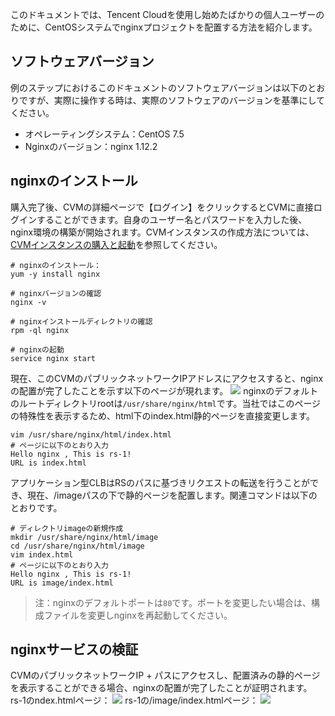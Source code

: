 このドキュメントでは、Tencent Cloudを使用し始めたばかりの個人ユーザーのために、CentOSシステムでnginxプロジェクトを配置する方法を紹介します。
## ソフトウェアバージョン
例のステップにおけるこのドキュメントのソフトウェアバージョンは以下のとおりですが、実際に操作する時は、実際のソフトウェアのバージョンを基準にしてください。
- オペレーティングシステム：CentOS 7.5
- Nginxのバージョン：nginx 1.12.2

## nginxのインストール
購入完了後、CVMの詳細ページで【ログイン】をクリックするとCVMに直接ログインすることができます。自身のユーザー名とパスワードを入力した後、nginx環境の構築が開始されます。CVMインスタンスの作成方法については、[CVMインスタンスの購入と起動](https://cloud.tencent.com/document/product/213/4855)を参照してください。

```
# nginxのインストール：
yum -y install nginx  

# nginxバージョンの確認
nginx -v

# nginxインストールディレクトリの確認
rpm -ql nginx

# nginxの起動
service nginx start
```
現在、このCVMのパブリックネットワークIPアドレスにアクセスすると、nginxの配置が完了したことを示す以下のページが現れます。
![](https://main.qcloudimg.com/raw/c3d248fcfdfa45ad40c96cdca6769551.png)
nginxのデフォルトのルートディレクトリrootは`/usr/share/nginx/html`です。当社ではこのページの特殊性を表示するため、html下のindex.html静的ページを直接変更します。
```
vim /usr/share/nginx/html/index.html
# ページに以下のとおり入力
Hello nginx , This is rs-1!
URL is index.html
```

アプリケーション型CLBはRSのパスに基づきリクエストの転送を行うことができ、現在、/imageパスの下で静的ページを配置します。関連コマンドは以下のとおりです。
```
# ディレクトリimageの新規作成
mkdir /usr/share/nginx/html/image
cd /usr/share/nginx/html/image
vim index.html
# ページに以下のとおり入力
Hello nginx , This is rs-1!
URL is image/index.html
```

> 注：nginxのデフォルトポートは`80`です。ポートを変更したい場合は、構成ファイルを変更しnginxを再起動してください。

## nginxサービスの検証
CVMのパブリックネットワークIP + パスにアクセスし、配置済みの静的ページを表示することができる場合、nginxの配置が完了したことが証明されます。
rs-1のndex.htmlページ：
![](https://main.qcloudimg.com/raw/02c7524bedbd68ae25a36577a2fcb148.png)
rs-1の/image/index.htmlページ：
![](https://main.qcloudimg.com/raw/5663e2ee65aede1069a8ecf0d6003cc4.png)

